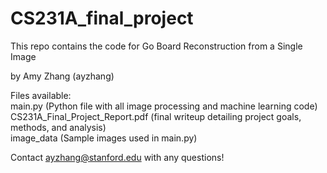 # CS231A_final_project

This repo contains the code for Go Board Reconstruction from a Single Image

by Amy Zhang (ayzhang)

Files available: \
main.py (Python file with all image processing and machine learning code) \
CS231A_Final_Project_Report.pdf (final writeup detailing project goals, methods, and analysis) \
image_data (Sample images used in main.py) 


Contact ayzhang@stanford.edu with any questions! 
